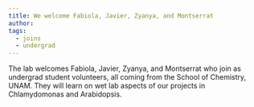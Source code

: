```yaml
---
title: We welcome Fabiola, Javier, Zyanya, and Montserrat
author:
tags:
  - joins
  - undergrad
---
```


The lab welcomes Fabiola, Javier, Zyanya, and Montserrat who join as undergrad student volunteers, all coming from the School of Chemistry, UNAM. They will learn on wet lab aspects of our projects in Chlamydomonas and Arabidopsis.
